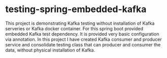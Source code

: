# testing-spring-embedded-kafka
This project is demonstrating Kafka testing without installation of Kafka serveries or Kafka docker container.
For this spring boot provided embedded Kafka test dependency. It is provided very basic configuration via annotation.
In this project I have created Kafka consumer and producer service and consolidate testing class that can producer and consumer the data, without physical installation of Kafka.